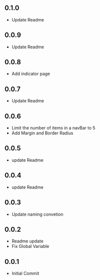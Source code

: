 ## 0.1.0

* Update Readme

## 0.0.9

* Update Readme

## 0.0.8

* Add indicator page

## 0.0.7

* Update Readme

## 0.0.6

* Limit the number of items in a navBar to 5
* Add Margin and Border Radius

## 0.0.5

* update Readme

## 0.0.4

* update Readme


## 0.0.3

* Update naming convetion

## 0.0.2

* Readme update
* Fix Global Variable

## 0.0.1

* Initial Commit
